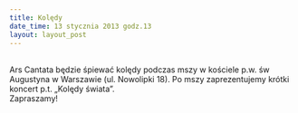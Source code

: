 ```yaml
---
title: Kolędy
date_time: 13 stycznia 2013 godz.13
layout: layout_post
---
```

<br>
Ars Cantata będzie śpiewać kolędy podczas mszy w kościele p.w. św Augustyna w Warszawie (ul. Nowolipki 18).
Po mszy zaprezentujemy krótki koncert p.t. „Kolędy świata”.
<br>Zapraszamy!
